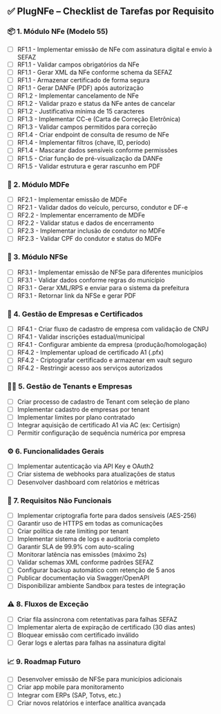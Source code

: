 ## ✅ PlugNFe – Checklist de Tarefas por Requisito

### 📦 1. Módulo NFe (Modelo 55)
- [ ] RF1.1 - Implementar emissão de NFe com assinatura digital e envio à SEFAZ  
- [ ] RF1.1 - Validar campos obrigatórios da NFe  
- [ ] RF1.1 - Gerar XML da NFe conforme schema da SEFAZ  
- [ ] RF1.1 - Armazenar certificado de forma segura  
- [ ] RF1.1 - Gerar DANFe (PDF) após autorização  
- [ ] RF1.2 - Implementar cancelamento de NFe  
- [ ] RF1.2 - Validar prazo e status da NFe antes de cancelar  
- [ ] RF1.2 - Justificativa mínima de 15 caracteres  
- [ ] RF1.3 - Implementar CC-e (Carta de Correção Eletrônica)  
- [ ] RF1.3 - Validar campos permitidos para correção  
- [ ] RF1.4 - Criar endpoint de consulta de resumo de NFe  
- [ ] RF1.4 - Implementar filtros (chave, ID, período)  
- [ ] RF1.4 - Mascarar dados sensíveis conforme permissões  
- [ ] RF1.5 - Criar função de pré-visualização da DANFe  
- [ ] RF1.5 - Validar estrutura e gerar rascunho em PDF  

### 🚛 2. Módulo MDFe
- [ ] RF2.1 - Implementar emissão de MDFe  
- [ ] RF2.1 - Validar dados do veículo, percurso, condutor e DF-e  
- [ ] RF2.2 - Implementar encerramento de MDFe  
- [ ] RF2.2 - Validar status e dados de encerramento  
- [ ] RF2.3 - Implementar inclusão de condutor no MDFe  
- [ ] RF2.3 - Validar CPF do condutor e status do MDFe  

### 🧾 3. Módulo NFSe
- [ ] RF3.1 - Implementar emissão de NFSe para diferentes municípios  
- [ ] RF3.1 - Validar dados conforme regras do município  
- [ ] RF3.1 - Gerar XML/RPS e enviar para o sistema da prefeitura  
- [ ] RF3.1 - Retornar link da NFSe e gerar PDF  

### 🏢 4. Gestão de Empresas e Certificados
- [ ] RF4.1 - Criar fluxo de cadastro de empresa com validação de CNPJ  
- [ ] RF4.1 - Validar inscrições estadual/municipal  
- [ ] RF4.1 - Configurar ambiente da empresa (produção/homologação)  
- [ ] RF4.2 - Implementar upload de certificado A1 (.pfx)  
- [ ] RF4.2 - Criptografar certificado e armazenar em vault seguro  
- [ ] RF4.2 - Restringir acesso aos serviços autorizados  

### 🧑‍💼 5. Gestão de Tenants e Empresas
- [ ] Criar processo de cadastro de Tenant com seleção de plano  
- [ ] Implementar cadastro de empresas por tenant  
- [ ] Implementar limites por plano contratado  
- [ ] Integrar aquisição de certificado A1 via AC (ex: Certisign)  
- [ ] Permitir configuração de sequência numérica por empresa  

### ⚙️ 6. Funcionalidades Gerais
- [ ] Implementar autenticação via API Key e OAuth2  
- [ ] Criar sistema de webhooks para atualizações de status  
- [ ] Desenvolver dashboard com relatórios e métricas  

### 🔐 7. Requisitos Não Funcionais
- [ ] Implementar criptografia forte para dados sensíveis (AES-256)  
- [ ] Garantir uso de HTTPS em todas as comunicações  
- [ ] Criar política de rate limiting por tenant  
- [ ] Implementar sistema de logs e auditoria completo  
- [ ] Garantir SLA de 99.9% com auto-scaling  
- [ ] Monitorar latência nas emissões (máximo 2s)  
- [ ] Validar schemas XML conforme padrões SEFAZ  
- [ ] Configurar backup automático com retenção de 5 anos  
- [ ] Publicar documentação via Swagger/OpenAPI  
- [ ] Disponibilizar ambiente Sandbox para testes de integração  

### ⚠️ 8. Fluxos de Exceção
- [ ] Criar fila assíncrona com retentativas para falhas SEFAZ  
- [ ] Implementar alerta de expiração de certificado (30 dias antes)  
- [ ] Bloquear emissão com certificado inválido  
- [ ] Gerar logs e alertas para falhas na assinatura digital  

### 📈 9. Roadmap Futuro
- [ ] Desenvolver emissão de NFSe para municípios adicionais  
- [ ] Criar app mobile para monitoramento  
- [ ] Integrar com ERPs (SAP, Totvs, etc.)  
- [ ] Criar novos relatórios e interface analítica avançada  
